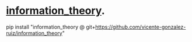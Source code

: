 # [information_theory](https://vicente-gonzalez-ruiz.github.io/information_theory/).

pip install "information_theory @ git+https://github.com/vicente-gonzalez-ruiz/information_theory"

